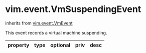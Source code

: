 vim.event.VmSuspendingEvent
===========================
inherits from [vim.event.VmEvent](docs/vim.event.VmEvent.md)


This event records a virtual machine suspending.

| property | type | optional | priv | desc |
|:---------|:-----|:---------|:-----|:-----|


